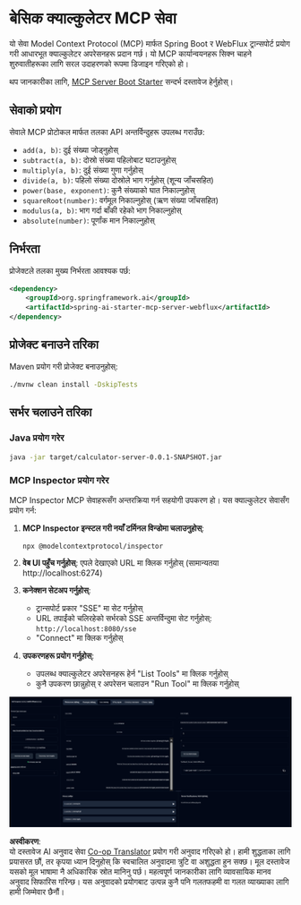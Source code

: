 <!--
CO_OP_TRANSLATOR_METADATA:
{
  "original_hash": "ed9cab32cc67c12d8969b407aa47100a",
  "translation_date": "2025-07-13T17:53:32+00:00",
  "source_file": "03-GettingStarted/01-first-server/solution/java/README.md",
  "language_code": "ne"
}
-->
# बेसिक क्याल्कुलेटर MCP सेवा

यो सेवा Model Context Protocol (MCP) मार्फत Spring Boot र WebFlux ट्रान्सपोर्ट प्रयोग गरी आधारभूत क्याल्कुलेटर अपरेसनहरू प्रदान गर्छ। यो MCP कार्यान्वयनहरू सिक्न चाहने शुरुवातीहरूका लागि सरल उदाहरणको रूपमा डिजाइन गरिएको हो।

थप जानकारीका लागि, [MCP Server Boot Starter](https://docs.spring.io/spring-ai/reference/api/mcp/mcp-server-boot-starter-docs.html) सन्दर्भ दस्तावेज हेर्नुहोस्।


## सेवाको प्रयोग

सेवाले MCP प्रोटोकल मार्फत तलका API अन्तर्विन्दुहरू उपलब्ध गराउँछ:

- `add(a, b)`: दुई संख्या जोड्नुहोस्
- `subtract(a, b)`: दोस्रो संख्या पहिलोबाट घटाउनुहोस्
- `multiply(a, b)`: दुई संख्या गुणा गर्नुहोस्
- `divide(a, b)`: पहिलो संख्या दोस्रोले भाग गर्नुहोस् (शून्य जाँचसहित)
- `power(base, exponent)`: कुनै संख्याको घात निकाल्नुहोस्
- `squareRoot(number)`: वर्गमूल निकाल्नुहोस् (ऋण संख्या जाँचसहित)
- `modulus(a, b)`: भाग गर्दा बाँकी रहेको भाग निकाल्नुहोस्
- `absolute(number)`: पूर्णांक मान निकाल्नुहोस्

## निर्भरता

प्रोजेक्टले तलका मुख्य निर्भरता आवश्यक पर्छ:

```xml
<dependency>
    <groupId>org.springframework.ai</groupId>
    <artifactId>spring-ai-starter-mcp-server-webflux</artifactId>
</dependency>
```

## प्रोजेक्ट बनाउने तरिका

Maven प्रयोग गरी प्रोजेक्ट बनाउनुहोस्:
```bash
./mvnw clean install -DskipTests
```

## सर्भर चलाउने तरिका

### Java प्रयोग गरेर

```bash
java -jar target/calculator-server-0.0.1-SNAPSHOT.jar
```

### MCP Inspector प्रयोग गरेर

MCP Inspector MCP सेवाहरूसँग अन्तरक्रिया गर्न सहयोगी उपकरण हो। यस क्याल्कुलेटर सेवासँग प्रयोग गर्न:

1. **MCP Inspector इन्स्टल गरी नयाँ टर्मिनल विन्डोमा चलाउनुहोस्**:
   ```bash
   npx @modelcontextprotocol/inspector
   ```

2. **वेब UI पहुँच गर्नुहोस्**: एपले देखाएको URL मा क्लिक गर्नुहोस् (सामान्यतया http://localhost:6274)

3. **कनेक्शन सेटअप गर्नुहोस्**:
   - ट्रान्सपोर्ट प्रकार "SSE" मा सेट गर्नुहोस्
   - URL तपाईंको चलिरहेको सर्भरको SSE अन्तर्विन्दुमा सेट गर्नुहोस्: `http://localhost:8080/sse`
   - "Connect" मा क्लिक गर्नुहोस्

4. **उपकरणहरू प्रयोग गर्नुहोस्**:
   - उपलब्ध क्याल्कुलेटर अपरेसनहरू हेर्न "List Tools" मा क्लिक गर्नुहोस्
   - कुनै उपकरण छान्नुहोस् र अपरेसन चलाउन "Run Tool" मा क्लिक गर्नुहोस्

![MCP Inspector Screenshot](../../../../../../translated_images/tool.40e180a7b0d0fe2067cf96435532b01f63f7f8619d6b0132355a04b426b669ac.ne.png)

**अस्वीकरण**:  
यो दस्तावेज AI अनुवाद सेवा [Co-op Translator](https://github.com/Azure/co-op-translator) प्रयोग गरी अनुवाद गरिएको हो। हामी शुद्धताका लागि प्रयासरत छौं, तर कृपया ध्यान दिनुहोस् कि स्वचालित अनुवादमा त्रुटि वा अशुद्धता हुन सक्छ। मूल दस्तावेज यसको मूल भाषामा नै अधिकारिक स्रोत मानिनु पर्छ। महत्वपूर्ण जानकारीका लागि व्यावसायिक मानव अनुवाद सिफारिस गरिन्छ। यस अनुवादको प्रयोगबाट उत्पन्न कुनै पनि गलतफहमी वा गलत व्याख्याका लागि हामी जिम्मेवार छैनौं।